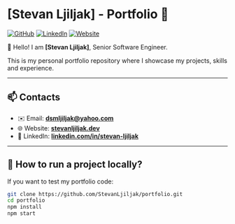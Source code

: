 # [Stevan Ljiljak] - Portfolio 🌟

[![GitHub](https://github.com/StevanLjiljak)](https://github.com/StevanLjiljak)
[![LinkedIn](https://www.linkedin.com/in/stevan-ljiljak-a4888544/)](https://www.linkedin.com/in/stevan-ljiljak-a4888544/)
[![Website](https://stevanljiljak.dev)](https://stevanljiljak.dev)

👋 Hello! I am **[Stevan Ljiljak]**, Senior Software Engineer.

This is my personal portfolio repository where I showcase my projects, skills and experience.

---

## 📫 **Contacts**

- ✉️ Email: **dsmljiljak@yahoo.com**
- 🌐 Website: **[stevanljiljak.dev](https://stevanljiljak.dev)**
- 🔗 LinkedIn: **[linkedin.com/in/stevan-ljiljak](https://www.linkedin.com/in/stevan-ljiljak-a4888544/)**

---

## 📌 **How to run a project locally?**

If you want to test my portfolio code:

```bash
git clone https://github.com/StevanLjiljak/portfolio.git
cd portfolio
npm install
npm start